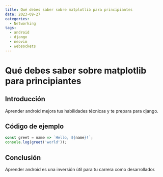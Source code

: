 ```yaml
---
title: Qué debes saber sobre matplotlib para principiantes
date: 2023-09-27
categories:
  - Networking
tags:
  - android
  - django
  - neovim
  - websockets
---
```


# Qué debes saber sobre matplotlib para principiantes

## Introducción

Aprender android mejora tus habilidades técnicas y te prepara para django.

## Código de ejemplo

```javascript
const greet = name => `Hello, ${name}!`;
console.log(greet('world'));
```

## Conclusión

Aprender android es una inversión útil para tu carrera como desarrollador.